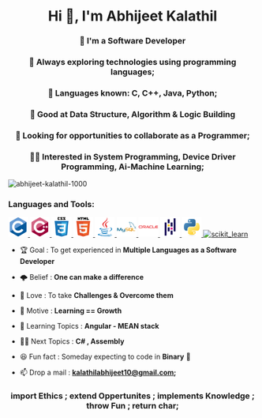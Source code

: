 <h1 align="center">Hi 👋, I'm Abhijeet Kalathil</h1>
<h3 align="center">🔭 I'm a Software Developer</h3><h3 align="center">👀 Always exploring technologies using programming languages; </h3><h3 align="center">🌱 Languages known: C, C++, Java, Python;</h3><h3 align="center"> 🦾 Good at Data Structure, Algorithm & Logic Building</h3><h3 align="center"> 🤝 Looking for opportunities to collaborate as a Programmer; </h3><h3 align="center">👨‍💻 Interested in System Programming, Device Driver Programming, Ai-Machine Learning;</h3>

<p align="left"> <img src="https://komarev.com/ghpvc/?username=abhijeet-kalathil-1000&label=Profile%20views&color=0e75b6&style=flat" alt="abhijeet-kalathil-1000" /> </p>

<h3 align="left">Languages and Tools:</h3>
<p align="left"> <a href="https://www.cprogramming.com/" target="_blank" rel="noreferrer"> <img src="https://raw.githubusercontent.com/devicons/devicon/master/icons/c/c-original.svg" alt="c" width="40" height="40"/> </a> <a href="https://www.w3schools.com/cpp/" target="_blank" rel="noreferrer"> <img src="https://raw.githubusercontent.com/devicons/devicon/master/icons/cplusplus/cplusplus-original.svg" alt="cplusplus" width="40" height="40"/> </a> <a href="https://www.w3schools.com/css/" target="_blank" rel="noreferrer"> <img src="https://raw.githubusercontent.com/devicons/devicon/master/icons/css3/css3-original-wordmark.svg" alt="css3" width="40" height="40"/> </a> <a href="https://www.w3.org/html/" target="_blank" rel="noreferrer"> <img src="https://raw.githubusercontent.com/devicons/devicon/master/icons/html5/html5-original-wordmark.svg" alt="html5" width="40" height="40"/> </a> <a href="https://www.java.com" target="_blank" rel="noreferrer"> <img src="https://raw.githubusercontent.com/devicons/devicon/master/icons/java/java-original.svg" alt="java" width="40" height="40"/> </a> <a href="https://www.mysql.com/" target="_blank" rel="noreferrer"> <img src="https://raw.githubusercontent.com/devicons/devicon/master/icons/mysql/mysql-original-wordmark.svg" alt="mysql" width="40" height="40"/> </a> <a href="https://www.oracle.com/" target="_blank" rel="noreferrer"> <img src="https://raw.githubusercontent.com/devicons/devicon/master/icons/oracle/oracle-original.svg" alt="oracle" width="40" height="40"/> </a> <a href="https://pandas.pydata.org/" target="_blank" rel="noreferrer"> <img src="https://raw.githubusercontent.com/devicons/devicon/2ae2a900d2f041da66e950e4d48052658d850630/icons/pandas/pandas-original.svg" alt="pandas" width="40" height="40"/> </a> <a href="https://www.python.org" target="_blank" rel="noreferrer"> <img src="https://raw.githubusercontent.com/devicons/devicon/master/icons/python/python-original.svg" alt="python" width="40" height="40"/> </a> <a href="https://scikit-learn.org/" target="_blank" rel="noreferrer"> <img src="https://upload.wikimedia.org/wikipedia/commons/0/05/Scikit_learn_logo_small.svg" alt="scikit_learn" width="40" height="40"/> </a> </p>


- 🏆 Goal : To get experienced in **Multiple Languages as a Software Developer**

- 🌩️ Belief : **One can make a difference**

- 💞 Love : To take **Challenges & Overcome them**

- 📘 Motive : **Learning == Growth**

- 🌱 Learning Topics : **Angular - MEAN stack**

- 👨‍🎓 Next Topics : **C# , Assembly**

- 😆 Fun fact : Someday expecting to code in **Binary** 🤪

- 📫 Drop a mail : **kalathilabhijeet10@gmail.com;**


<h3 align="center"> import Ethics ;     extend Oppertunites ;     implements Knowledge ;      throw Fun ;     return char; </h3>

